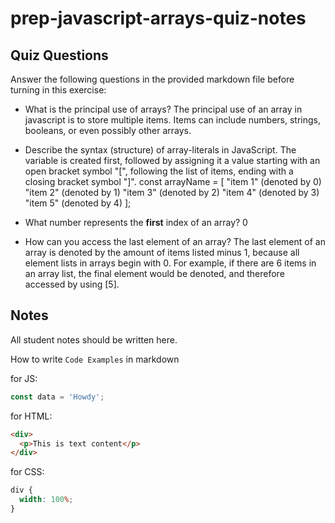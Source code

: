 # prep-javascript-arrays-quiz-notes

## Quiz Questions

Answer the following questions in the provided markdown file before turning in this exercise:

- What is the principal use of arrays?
  The principal use of an array in javascript is to store multiple items. Items can include numbers, strings, booleans, or even possibly other arrays.
- Describe the syntax (structure) of array-literals in JavaScript.
  The variable is created first, followed by assigning it a value starting with an open bracket symbol "[", following the list of items, ending with a closing bracket symbol "]".
  const arrayName = [
  "item 1" (denoted by 0)
  "item 2" (denoted by 1)
  "item 3" (denoted by 2)
  "item 4" (denoted by 3)
  "item 5" (denoted by 4)
  ];

- What number represents the **first** index of an array?
  0
- How can you access the last element of an array?
  The last element of an array is denoted by the amount of items listed minus 1, because all element lists in arrays begin with 0. For example, if there are 6 items in an array list, the final element would be denoted, and therefore accessed by using [5].

## Notes

All student notes should be written here.

How to write `Code Examples` in markdown

for JS:

```javascript
const data = 'Howdy';
```

for HTML:

```html
<div>
  <p>This is text content</p>
</div>
```

for CSS:

```css
div {
  width: 100%;
}
```
